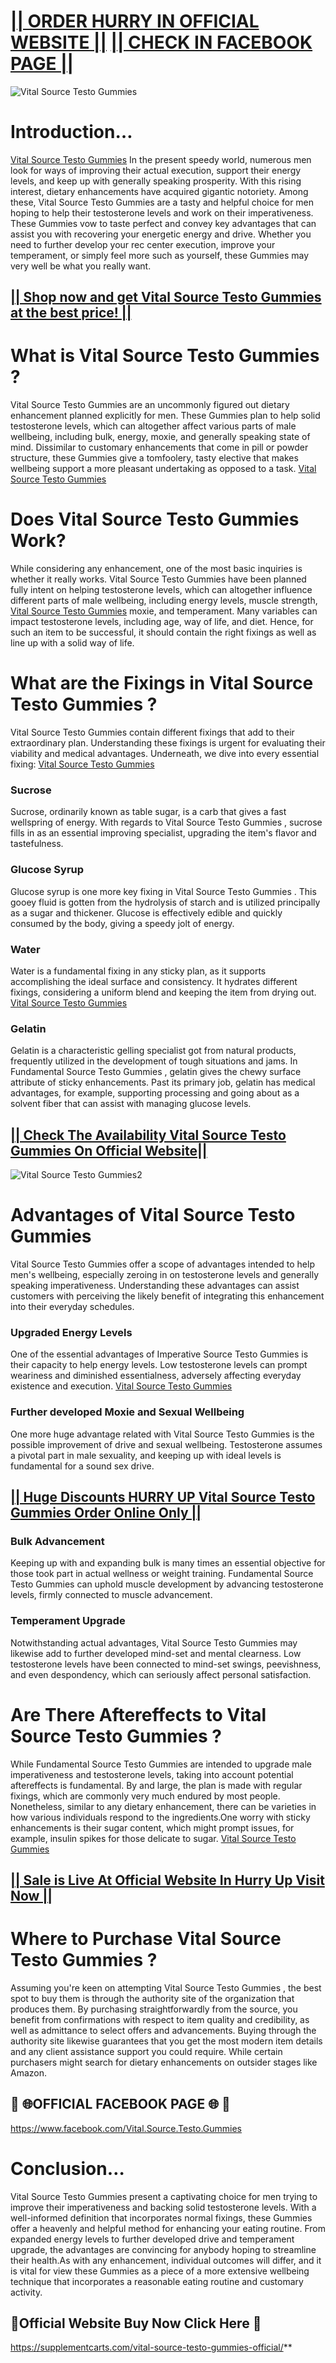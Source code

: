 #  [|| ORDER HURRY IN OFFICIAL WEBSITE ||](https://supplementcarts.com/vital-source-testo-gummies-official/)        [|| CHECK IN FACEBOOK PAGE ||](https://www.facebook.com/Vital.Source.Testo.Gummies)

![Vital Source Testo Gummies](https://github.com/user-attachments/assets/e21bde1f-c4dc-4848-990a-99124076aa79)


# Introduction…

[Vital Source Testo Gummies](https://www.facebook.com/Vital.Source.Testo.Gummies)  In the present speedy world, numerous men look for ways of improving their actual execution, support their energy levels, and keep up with generally speaking prosperity. With this rising interest, dietary enhancements have acquired gigantic notoriety. Among these, Vital Source Testo Gummies  are a tasty and helpful choice for men hoping to help their testosterone levels and work on their imperativeness. These Gummies  vow to taste perfect and convey key advantages that can assist you with recovering your energetic energy and drive. Whether you need to further develop your rec center execution, improve your temperament, or simply feel more such as yourself, these Gummies  may very well be what you really want.

## [|| Shop now and get Vital Source Testo Gummies at the best price! ||](https://supplementcarts.com/vital-source-testo-gummies-official/)

# What is Vital Source Testo Gummies ?

Vital Source Testo Gummies  are an uncommonly figured out dietary enhancement planned explicitly for men. These Gummies  plan to help solid testosterone levels, which can altogether affect various parts of male wellbeing, including bulk, energy, moxie, and generally speaking state of mind. Dissimilar to customary enhancements that come in pill or powder structure, these Gummies  give a tomfoolery, tasty elective that makes wellbeing support a more pleasant undertaking as opposed to a task. [Vital Source Testo Gummies](https://www.facebook.com/Vital.Source.Testo.Gummies)  

# Does Vital Source Testo Gummies Work?

While considering any enhancement, one of the most basic inquiries is whether it really works. Vital Source Testo Gummies  have been planned fully intent on helping testosterone levels, which can altogether influence different parts of male wellbeing, including energy levels, muscle strength, [Vital Source Testo Gummies](https://www.facebook.com/Vital.Source.Testo.Gummies)  moxie, and temperament. Many variables can impact testosterone levels, including age, way of life, and diet. Hence, for such an item to be successful, it should contain the right fixings as well as line up with a solid way of life.

# What are the Fixings in Vital Source Testo Gummies ?

Vital Source Testo Gummies  contain different fixings that add to their extraordinary plan. Understanding these fixings is urgent for evaluating their viability and medical advantages. Underneath, we dive into every essential fixing: [Vital Source Testo Gummies](https://www.facebook.com/Vital.Source.Testo.Gummies)  

### Sucrose
Sucrose, ordinarily known as table sugar, is a carb that gives a fast wellspring of energy. With regards to Vital Source Testo Gummies , sucrose fills in as an essential improving specialist, upgrading the item's flavor and tastefulness.

### Glucose Syrup
Glucose syrup is one more key fixing in Vital Source Testo Gummies . This gooey fluid is gotten from the hydrolysis of starch and is utilized principally as a sugar and thickener. Glucose is effectively edible and quickly consumed by the body, giving a speedy jolt of energy.

### Water
Water is a fundamental fixing in any sticky plan, as it supports accomplishing the ideal surface and consistency. It hydrates different fixings, considering a uniform blend and keeping the item from drying out. [Vital Source Testo Gummies](https://www.facebook.com/Vital.Source.Testo.Gummies)  

### Gelatin
Gelatin is a characteristic gelling specialist got from natural products, frequently utilized in the development of tough situations and jams. In Fundamental Source Testo Gummies , gelatin gives the chewy surface attribute of sticky enhancements. Past its primary job, gelatin has medical advantages, for example, supporting processing and going about as a solvent fiber that can assist with managing glucose levels.

## [|| Check The Availability Vital Source Testo Gummies On Official Website||](https://supplementcarts.com/vital-source-testo-gummies-official/) 
![Vital Source Testo Gummies2](https://github.com/user-attachments/assets/95366311-ee13-4df1-8220-644ddfa5b14f)

# Advantages of Vital Source Testo Gummies 

Vital Source Testo Gummies  offer a scope of advantages intended to help men's wellbeing, especially zeroing in on testosterone levels and generally speaking imperativeness. Understanding these advantages can assist customers with perceiving the likely benefit of integrating this enhancement into their everyday schedules.

### Upgraded Energy Levels
One of the essential advantages of Imperative Source Testo Gummies  is their capacity to help energy levels. Low testosterone levels can prompt weariness and diminished essentialness, adversely affecting everyday existence and execution. [Vital Source Testo Gummies](https://www.facebook.com/Vital.Source.Testo.Gummies)  

### Further developed Moxie and Sexual Wellbeing
One more huge advantage related with Vital Source Testo Gummies  is the possible improvement of drive and sexual wellbeing. Testosterone assumes a pivotal part in male sexuality, and keeping up with ideal levels is fundamental for a sound sex drive.

## [|| Huge Discounts HURRY UP Vital Source Testo Gummies Order Online Only ||](https://supplementcarts.com/vital-source-testo-gummies-official/)

### Bulk Advancement
Keeping up with and expanding bulk is many times an essential objective for those took part in actual wellness or weight training. Fundamental Source Testo Gummies  can uphold muscle development by advancing testosterone levels, firmly connected to muscle advancement.

### Temperament Upgrade
Notwithstanding actual advantages, Vital Source Testo Gummies  may likewise add to further developed mind-set and mental clearness. Low testosterone levels have been connected to mind-set swings, peevishness, and even despondency, which can seriously affect personal satisfaction.


# Are There Aftereffects to Vital Source Testo Gummies ?

While Fundamental Source Testo Gummies  are intended to upgrade male imperativeness and testosterone levels, taking into account potential aftereffects is fundamental. By and large, the plan is made with regular fixings, which are commonly very much endured by most people. Nonetheless, similar to any dietary enhancement, there can be varieties in how various individuals respond to the ingredients.One worry with sticky enhancements is their sugar content, which might prompt issues, for example, insulin spikes for those delicate to sugar. [Vital Source Testo Gummies](https://www.facebook.com/Vital.Source.Testo.Gummies)  

## [|| Sale is Live At Official Website In Hurry Up Visit Now ||](https://supplementcarts.com/vital-source-testo-gummies-official/)

# Where to Purchase Vital Source Testo Gummies ?

Assuming you're keen on attempting Vital Source Testo Gummies , the best spot to buy them is through the authority site of the organization that produces them. By purchasing straightforwardly from the source, you benefit from confirmations with respect to item quality and credibility, as well as admittance to select offers and advancements. Buying through the authority site likewise guarantees that you get the most modern item details and any client assistance support you could require. While certain purchasers might search for dietary enhancements on outsider stages like Amazon.

## 🔰 🌐OFFICIAL FACEBOOK PAGE 🌐 🔰
https://www.facebook.com/Vital.Source.Testo.Gummies

# Conclusion…

Vital Source Testo Gummies  present a captivating choice for men trying to improve their imperativeness and backing solid testosterone levels. With a well-informed definition that incorporates normal fixings, these Gummies  offer a heavenly and helpful method for enhancing your eating routine. From expanded energy levels to further developed drive and temperament upgrade, the advantages are convincing for anybody hoping to streamline their health.As with any enhancement, individual outcomes will differ, and it is vital for view these Gummies  as a piece of a more extensive wellbeing technique that incorporates a reasonable eating routine and customary activity.

## 💊Official Website Buy Now Click Here 💊 
https://supplementcarts.com/vital-source-testo-gummies-official/**
